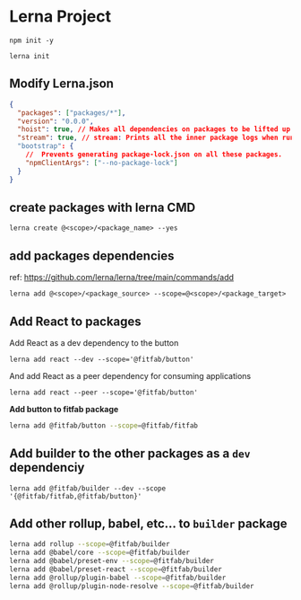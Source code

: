 # Lerna Project

`npm init -y`

`lerna init`

## Modify Lerna.json

```json
{
  "packages": ["packages/*"],
  "version": "0.0.0",
  "hoist": true, // Makes all dependencies on packages to be lifted up to the root so we de-dupe.
  "stream": true, // stream: Prints all the inner package logs when run.
  "bootstrap": {
    //  Prevents generating package-lock.json on all these packages.
    "npmClientArgs": ["--no-package-lock"]
  }
}
```

## create packages with lerna CMD

`lerna create @<scope>/<package_name> --yes`

## add packages dependencies

ref: https://github.com/lerna/lerna/tree/main/commands/add

`lerna add @<scope>/<package_source> --scope=@<scope>/<package_target>`

## Add React to packages

Add React as a dev dependency to the button

`lerna add react --dev --scope='@fitfab/button'`

And add React as a peer dependency for consuming applications

`lerna add react --peer --scope='@fitfab/button'`

**Add button to fitfab package**

```bash
lerna add @fitfab/button --scope=@fitfab/fitfab
```

## Add builder to the other packages as a `dev` dependenciy

`lerna add @fitfab/builder --dev --scope '{@fitfab/fitfab,@fitfab/button}'`

## Add other rollup, babel, etc... to `builder` package

```bash
lerna add rollup --scope=@fitfab/builder
lerna add @babel/core --scope=@fitfab/builder
lerna add @babel/preset-env --scope=@fitfab/builder
lerna add @babel/preset-react --scope=@fitfab/builder
lerna add @rollup/plugin-babel --scope=@fitfab/builder
lerna add @rollup/plugin-node-resolve --scope=@fitfab/builder
```
